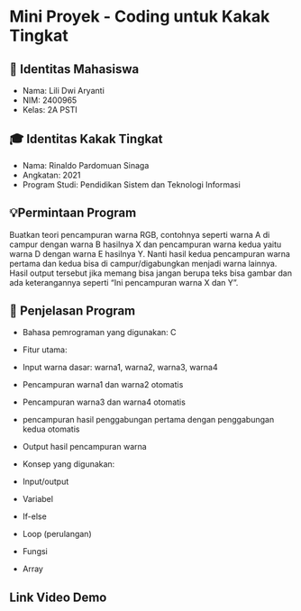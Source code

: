 # Mini Proyek - Coding untuk Kakak Tingkat

## 👤 Identitas Mahasiswa
- Nama: Lili Dwi Aryanti
- NIM: 2400965
- Kelas: 2A PSTI

## 🎓 Identitas Kakak Tingkat
- Nama: Rinaldo Pardomuan Sinaga
- Angkatan: 2021
- Program Studi: Pendidikan Sistem dan Teknologi Informasi

## 💡Permintaan Program
Buatkan teori pencampuran warna RGB, contohnya seperti warna A di campur dengan warna B hasilnya X dan pencampuran warna kedua yaitu warna D dengan warna E hasilnya Y. Nanti hasil kedua pencampuran warna pertama dan kedua bisa di campur/digabungkan menjadi warna lainnya. Hasil output tersebut jika memang bisa jangan berupa teks bisa gambar dan ada keterangannya seperti “Ini pencampuran warna X dan Y”.

## 🧠 Penjelasan Program
- Bahasa pemrograman yang digunakan: C
- Fitur utama:
- Input warna dasar: warna1, warna2, warna3, warna4
- Pencampuran warna1 dan warna2 otomatis
- Pencampuran warna3 dan warna4 otomatis
- pencampuran hasil penggabungan pertama dengan penggabungan kedua otomatis
- Output hasil pencampuran warna 

- Konsep yang digunakan:
- Input/output
- Variabel
- If-else
- Loop (perulangan)
- Fungsi
- Array

## Link Video Demo
